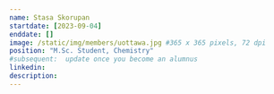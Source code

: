 ```yaml
---
name: Stasa Skorupan
startdate: [2023-09-04]
enddate: []
image: /static/img/members/uottawa.jpg #365 x 365 pixels, 72 dpi
position: "M.Sc. Student, Chemistry"
#subsequent:  update once you become an alumnus
linkedin:
description:
---
```

